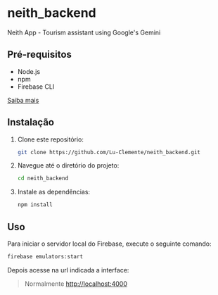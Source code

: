 # neith_backend
Neith App - Tourism assistant using Google's Gemini

## Pré-requisitos

- Node.js
- npm
- Firebase CLI

[Saiba mais](https://firebase.google.com/docs/functions)

## Instalação

1. Clone este repositório:
    ```bash
    git clone https://github.com/Lu-Clemente/neith_backend.git
    ```
2. Navegue até o diretório do projeto:
    ```bash
    cd neith_backend
    ```
3. Instale as dependências:
    ```bash
    npm install
    ```

## Uso

Para iniciar o servidor local do Firebase, execute o seguinte comando:

```bash
firebase emulators:start
```

Depois acesse na url indicada a interface:
> Normalmente [http://localhost:4000](http://localhost:4000)
